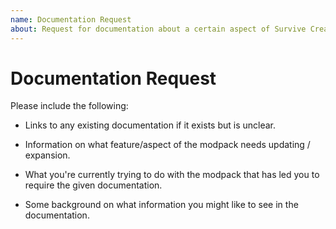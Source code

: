 ```yaml
---
name: Documentation Request
about: Request for documentation about a certain aspect of Survive Create Prosper 3.
---
```


# Documentation Request

<!-- Delete this line and everything below it, but read below first for information on what you should include -->
Please include the following:

 * Links to any existing documentation if it exists but is unclear.

 * Information on what feature/aspect of the modpack needs updating / expansion.

 * What you're currently trying to do with the modpack that has led you to require the given documentation.

 * Some background on what information you might like to see in the documentation.
